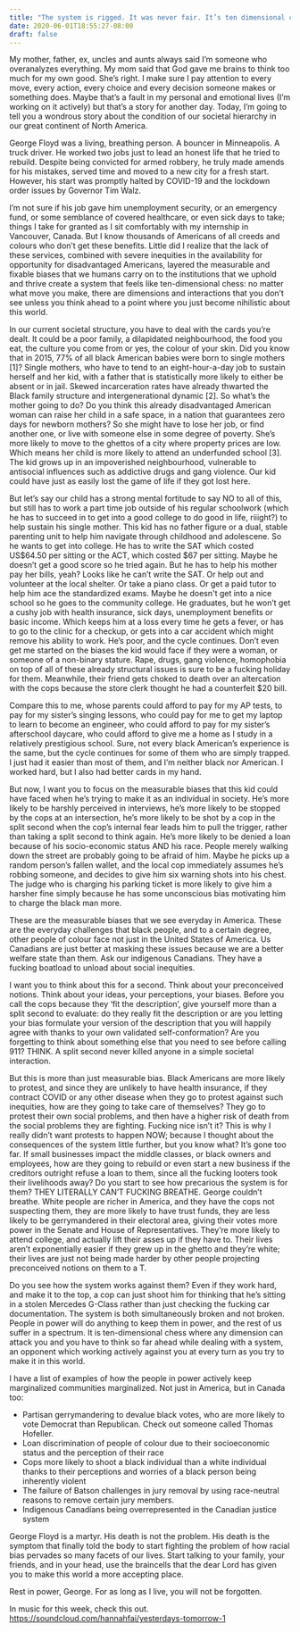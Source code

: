 ```yaml
---
title: "The system is rigged. It was never fair. It’s ten dimensional chess."
date: 2020-06-01T18:55:27-08:00
draft: false
---
```

My mother, father, ex, uncles and aunts always said I’m someone who overanalyzes everything. My mom said that God gave me brains to think too much for my own good. She’s right. I make sure I pay attention to every move, every action, every choice and every decision someone makes or something does. Maybe that’s a fault in my personal and emotional lives (I’m working on it actively) but that’s a story for another day. Today, I’m going to tell you a wondrous story about the condition of our societal hierarchy in our great continent of North America.

George Floyd was a living, breathing person. A bouncer in Minneapolis. A truck driver. He worked two jobs just to lead an honest life that he tried to rebuild. Despite being convicted for armed robbery, he truly made amends for his mistakes, served time and moved to a new city for a fresh start. However, his start was promptly halted by COVID-19 and the lockdown order issues by Governor Tim Walz.

I’m not sure if his job gave him unemployment security, or an emergency fund, or some semblance of covered healthcare, or even sick days to take; things I take for granted as I sit comfortably with my internship in Vancouver, Canada. But I know thousands of Americans of all creeds and colours who don’t get these benefits. Little did I realize that the lack of these services, combined with severe inequities in the availability for opportunity for disadvantaged Americans, layered the measurable and fixable biases that we humans carry on to the institutions that we uphold and thrive create a system that feels like ten-dimensional chess: no matter what move you make, there are dimensions and interactions that you don’t see unless you think ahead to a point where you just become nihilistic about this world.

In our current societal structure, you have to deal with the cards you’re dealt. It could be a poor family, a dilapidated neighbourhood, the food you eat, the culture you come from or yes, the colour of your skin. Did you know that in 2015, 77% of all black American babies were born to single mothers [1]? Single mothers, who have to tend to an eight-hour-a-day job to sustain herself and her kid, with a father that is statistically more likely to either be absent or in jail. Skewed incarceration rates have already thwarted the Black family structure and intergenerational dynamic [2]. So what’s the mother going to do? Do you think this already disadvantaged American woman can raise her child in a safe space, in a nation that guarantees zero days for newborn mothers? So she might have to lose her job, or find another one, or live with someone else in some degree of poverty. She’s more likely to move to the ghettos of a city where property prices are low. Which means her child is more likely to attend an underfunded school [3]. The kid grows up in an impoverished neighbourhood, vulnerable to antisocial influences such as addictive drugs and gang violence. Our kid could have just as easily lost the game of life if they got lost here.

But let’s say our child has a strong mental fortitude to say NO to all of this, but still has to work a part time job outside of his regular schoolwork (which he has to succeed in to get into a good college to do good in life, riiight?) to help sustain his single mother. This kid has no father figure or a dual, stable parenting unit to help him navigate through childhood and adolescene. So he wants to get into college. He has to write the SAT which costed US$64.50 per sitting or the ACT, which costed $67 per sitting. Maybe he doesn’t get a good score so he tried again. But he has to help his mother pay her bills, yeah? Looks like he can’t write the SAT. Or help out and volunteer at the local shelter. Or take a piano class. Or get a paid tutor to help him ace the standardized exams. Maybe he doesn't get into a nice school so he goes to the community college. He graduates, but he won’t get a cushy job with health insurance, sick days, unemployment benefits or basic income. Which keeps him at a loss every time he gets a fever, or has to go to the clinic for a checkup, or gets into a car accident which might remove his ability to work. He’s poor, and the cycle continues. Don’t even get me started on the biases the kid would face if they were a woman, or someone of a non-binary stature. Rape, drugs, gang violence, homophobia on top of all of these already structural issues is sure to be a fucking holiday for them. Meanwhile, their friend gets choked to death over an altercation with the cops because the store clerk thought he had a counterfeit $20 bill.

Compare this to me, whose parents could afford to pay for my AP tests, to pay for my sister’s singing lessons, who could pay for me to get my laptop to learn to become an engineer, who could afford to pay for my sister’s afterschool daycare, who could afford to give me a home as I study in a relatively prestigious school. Sure, not every black American’s experience is the same, but the cycle continues for some of them who are simply trapped. I just had it easier than most of them, and I’m neither black nor American. I worked hard, but I also had better cards in my hand.

But now, I want you to focus on the measurable biases that this kid could have faced when he’s trying to make it as an individual in society. He’s more likely to be harshly perceived in interviews, he’s more likely to be stopped by the cops at an intersection, he’s more likely to be shot by a cop in the split second when the cop’s internal fear leads him to pull the trigger, rather than taking a split second to think again. He’s more likely to be denied a loan because of his socio-economic status AND his race. People merely walking down the street are probably going to be afraid of him. Maybe he picks up a random person’s fallen wallet, and the local cop immediately assumes he’s robbing someone, and decides to give him six warning shots into his chest. The judge who is charging his parking ticket is more likely to give him a harsher fine simply because he has some unconscious bias motivating him to charge the black man more.

These are the measurable biases that we see everyday in America. These are the everyday challenges that black people, and to a certain degree, other people of colour face not just in the United States of America. Us Canadians are just better at masking these issues because we are a better welfare state than them. Ask our indigenous Canadians. They have a fucking boatload to unload about social inequities.

I want you to think about this for a second. Think about your preconceived notions. Think about your ideas, your perceptions, your biases. Before you call the cops because they ‘fit the description’, give yourself more than a split second to evaluate: do they really fit the description or are you letting your bias formulate your version of the description that you will happily agree with thanks to your own validated self-conformation? Are you forgetting to think about something else that you need to see before calling 911? THINK. A split second never killed anyone in a simple societal interaction.

But this is more than just measurable bias. Black Americans are more likely to protest, and since they are unlikely to have health insurance, if they contract COVID or any other disease when they go to protest against such inequities, how are they going to take care of themselves? They go to protest their own social problems, and then have a higher risk of death from the social problems they are fighting. Fucking nice isn’t it? This is why I really didn’t want protests to happen NOW; because I thought about the consequences of the system little further, but you know what? It’s gone too far. If small businesses impact the middle classes, or black owners and employees, how are they going to rebuild or even start a new business if the creditors outright refuse a loan to them, since all the fucking looters took their livelihoods away? Do you start to see how precarious the system is for them? THEY LITERALLY CAN’T FUCKING BREATHE. George couldn’t breathe. White people are richer in America, and they have the cops not suspecting them, they are more likely to have trust funds, they are less likely to be gerrymandered in their electoral area, giving their votes more power in the Senate and House of Representatives. They’re more likely to attend college, and actually lift their asses up if they have to. Their lives aren’t exponentially easier if they grew up in the ghetto and they’re white; their lives are just not being made harder by other people projecting preconceived notions on them to a T.

Do you see how the system works against them? Even if they work hard, and make it to the top, a cop can just shoot him for thinking that he’s sitting in a stolen Mercedes G-Class rather than just checking the fucking car documentation. The system is both simultaneously broken and not broken. People in power will do anything to keep them in power, and the rest of us suffer in a spectrum. It is ten-dimensional chess where any dimension can attack you and you have to think so far ahead while dealing with a system, an opponent which working actively against you at every turn as you try to make it in this world.

I have a list of examples of how the people in power actively keep marginalized communities marginalized. Not just in America, but in Canada too:
* Partisan gerrymandering to devalue black votes, who are more likely to vote Democrat than Republican. Check out someone called Thomas Hofeller.
* Loan discrimination of people of colour due to their socioeconomic status and the perception of their race
* Cops more likely to shoot a black individual than a white individual thanks to their perceptions and worries of a black person being inherently violent
* The failure of Batson challenges in jury removal by using race-neutral reasons to remove certain jury members.
* Indigenous Canadians being overrepresented in the Canadian justice system

George Floyd is a martyr. His death is not the problem. His death is the symptom that finally told the body to start fighting the problem of how racial bias pervades so many facets of our lives. Start talking to your family, your friends, and in your head, use the braincells that the dear Lord has given you to make this world a more accepting place.

Rest in power, George. For as long as I live, you will not be forgotten.

In music for this week, check this out. https://soundcloud.com/hannahfai/yesterdays-tomorrow-1